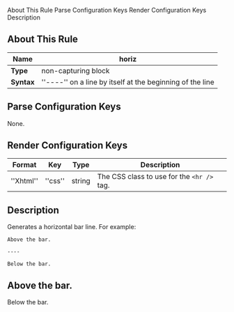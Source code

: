  About This Rule Parse Configuration Keys Render Configuration Keys Description
##  About This Rule

 | **Name**   | horiz                                                     | 
 | --------   | -----                                                     | 
 | **Type**   | non-capturing block                                       | 
 | **Syntax** | ''----'' on a line by itself at the beginning of the line | 

##  Parse Configuration Keys

None.

##  Render Configuration Keys

 | **Format** | **Key** | **Type** | **Description**                          | 
 | ---------- | ------- | -------- | ---------------                          | 
 | ''Xhtml''  | ''css'' | string   | The CSS class to use for the `<hr />` tag. | 

##  Description

Generates a horizontal bar line.  For example:

	
	
	Above the bar.
	
	----
	
	Below the bar.

Above the bar.
----
Below the bar.


